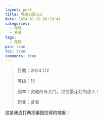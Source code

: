```yaml
---
layout: post
title: 导随记录613
date: 2024-01-12 08:18:41
categories:
  - 导随
  - 贤者
tags:
  - 导随
pin: true
toc: true
comments: true
---
```

> 日期：2024.1.12
>
> 等级：15
>
> 副本：突破所有关门，讨伐最深处的敌人！
>
> 职业：贤者

这是我连打两把墓园应得的福报！